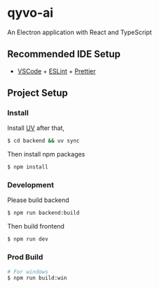 # qyvo-ai

An Electron application with React and TypeScript

## Recommended IDE Setup

- [VSCode](https://code.visualstudio.com/) + [ESLint](https://marketplace.visualstudio.com/items?itemName=dbaeumer.vscode-eslint) + [Prettier](https://marketplace.visualstudio.com/items?itemName=esbenp.prettier-vscode)

## Project Setup

### Install

Install [UV](https://docs.astral.sh/uv/getting-started/installation/) after that, 
```bash
$ cd backend && uv sync
```

Then install npm packages

```bash
$ npm install
```

### Development
Please build backend
```bash
$ npm run backend:build
```

Then build frontend
```bash
$ npm run dev
```

### Prod Build
```bash
# For windows
$ npm run build:win
```
